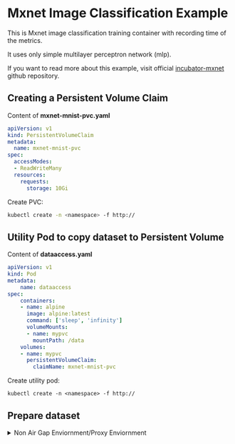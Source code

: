 # Mxnet Image Classification Example
This is Mxnet image classification training container with recording time of the metrics.

It uses only simple multilayer perceptron network (mlp).

If you want to read more about this example, visit official [incubator-mxnet](https://github.com/apache/incubator-mxnet/tree/v0.9.3/example/image-classification) github repository.


## Creating a Persistent Volume Claim

Content of **mxnet-mnist-pvc.yaml**
```yaml
apiVersion: v1
kind: PersistentVolumeClaim
metadata:
  name: mxnet-mnist-pvc
spec:
  accessModes:
  - ReadWriteMany
  resources:
    requests:
      storage: 10Gi
```
Create PVC:
```bash
kubectl create -n <namespace> -f http://
```

## Utility Pod to copy dataset to Persistent Volume

Content of **dataaccess.yaml**
```yaml
apiVersion: v1
kind: Pod
metadata:
    name: dataaccess
spec:
    containers:
    - name: alpine
      image: alpine:latest
      command: ['sleep', 'infinity']
      volumeMounts:
      - name: mypvc
        mountPath: /data
    volumes:
    - name: mypvc
      persistentVolumeClaim:
        claimName: mxnet-mnist-pvc
```
Create utility pod:
```
kubectl create -n <namespace> -f http://
```
## Prepare dataset
 <details>
  <summary>Non Air Gap Enviornment/Proxy Enviornment</summary>
  ```
  kubectl -n <namespace> exec -it dataaccess sh
  ```
  Execute the below commands to download the dataset.
  ```
  # Creating MXNET-MNIST directory in PV
  mkdir -p /data/MXNET-MNIST
  
  # Export proxy if required 
  export http_proxy=http://x.x.x.x 
  export https_proxy=http://x.x.x.x
  
  # Downloading datasetes
  wget http://yann.lecun.com/exdb/mnist/train-labels-idx1-ubyte.gz -P /data/MXNET-MNIST
  wget http://yann.lecun.com/exdb/mnist/train-images-idx3-ubyte.gz -P /data/MXNET-MNIST
  wget http://yann.lecun.com/exdb/mnist/t10k-labels-idx1-ubyte.gz -P /data/MXNET-MNIST
  wget http://yann.lecun.com/exdb/mnist/t10k-images-idx3-ubyte.gz -P /data/MXNET-MNIST
  ```
  </details>
  <br>
  <details>
  <summary>Air Gap Enviornment</summary>
  Download below files locally and using winscp copy to kubernetes master host.<br>
  [train-labels-idx1-ubyte.gz](http://yann.lecun.com/exdb/mnist/train-labels-idx1-ubyte.gz) <br>
  [train-images-idx3-ubyte.gz](http://yann.lecun.com/exdb/mnist/train-images-idx3-ubyte.gz) <br>
  [t10k-labels-idx1-ubyte.gz](http://yann.lecun.com/exdb/mnist/t10k-labels-idx1-ubyte.gz) <br>
  [t10k-images-idx3-ubyte.gz](http://yann.lecun.com/exdb/mnist/t10k-images-idx3-ubyte.gz)
  <br>
  ```
  # Copy to PV using kubernetes master to utility.
  kubectl -n <namespace> cp MXNET-MNIST/t10k-images-idx3-ubyte.gz dataaccess:/data/MXNET-MNIST/t10k-images-idx3-ubyte.gz
  kubectl -n <namespace> cp MXNET-MNIST/train-images-idx3-ubyte.gz dataaccess:/data/MXNET-MNIST/train-images-idx3-ubyte.gz
  kubectl -n <namespace> cp MXNET-MNIST/t10k-labels-idx1-ubyte.gz dataaccess:/data/MXNET-MNIST/t10k-labels-idx1-ubyte.gz
  kubectl -n <namespace> cp MXNET-MNIST/train-labels-idx1-ubyte.gz dataaccess:/data/MXNET-MNIST/train-labels-idx1-ubyte.gz
  ```
  Verify data is copied or not.
  ```
  kubectl -n abe exec -t dataaccess -c alpine  -- ls -lrt /data/MXNET-MNIST
  ```
  </details>


